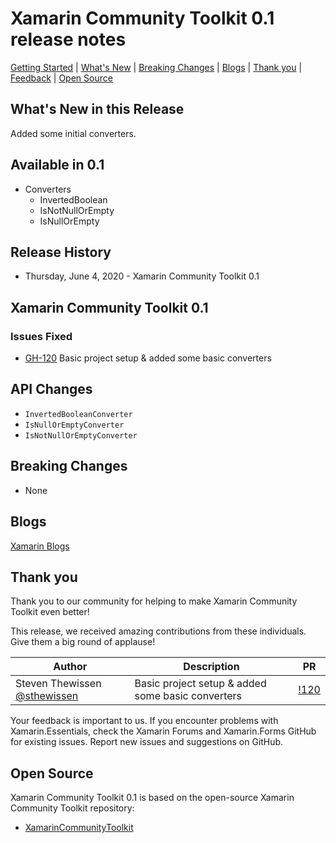 # Xamarin Community Toolkit 0.1 release notes

[Getting Started](../get-started.md) | [What's New](#What's-new-in-this-release) | [Breaking Changes](#breaking-changes) | [Blogs](#blogs) | [Thank you](#thank-you) | [Feedback](#feedback) | [Open Source](#open-source)

## What's New in this Release

Added some initial converters.

## Available in 0.1

- Converters
  - InvertedBoolean
  - IsNotNullOrEmpty
  - IsNullOrEmpty

## Release History

- Thursday, June 4, 2020 - Xamarin Community Toolkit 0.1

## Xamarin Community Toolkit 0.1

### Issues Fixed

- [GH-120](https://github.com/xamarin/XamarinCommunityToolkit/pull/120) Basic project setup & added some basic converters

## API Changes

- `InvertedBooleanConverter`
- `IsNullOrEmptyConverter`
- `IsNotNullOrEmptyConverter`

## Breaking Changes

- None

## Blogs

[Xamarin Blogs](https://devblogs.microsoft.com/xamarin/tag/xamarin-toolkit/)

## Thank you

Thank you to our community for helping to make Xamarin Community Toolkit even better!

This release, we received amazing contributions from these individuals. Give them a big round of applause!

| Author | Description | PR |
| - | - | - |
| Steven Thewissen [@sthewissen](https://github.com/sthewissen) | Basic project setup & added some basic converters | [!120](https://github.com/xamarin/XamarinCommunityToolkit/pull/120) |
		
Your feedback is important to us. If you encounter problems with Xamarin.Essentials, check the Xamarin Forums and Xamarin.Forms GitHub for existing issues. Report new issues and suggestions on GitHub.

## Open Source

Xamarin Community Toolkit 0.1 is based on the open-source Xamarin Community Toolkit repository:

- [XamarinCommunityToolkit](https://github.com/xamarin/XamarinCommunityToolkit)

